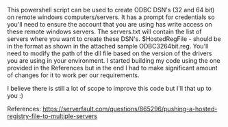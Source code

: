 This powershell script can be used to create ODBC DSN's (32 and 64 bit) on remote windows computers/servers.
It has a prompt for credentials so you'll need to ensure the account that you are using has write access on these remote windows servers.
The servers.txt will contain the list of servers where you want to create these DSN's.
$HostedRegFile - should be in the format as shown in the attached sample ODBC3264bit.reg. You'll need to modify the path of the dll file based on the version of the drivers you are using in your environment. I started building my code using the one provided in the References but in the end I had to make significant amount of changes for it to work per our requirements. 

I believe there is still a lot of scope to improve this code but I'll that up to you :)

References: https://serverfault.com/questions/865296/pushing-a-hosted-registry-file-to-multiple-servers
